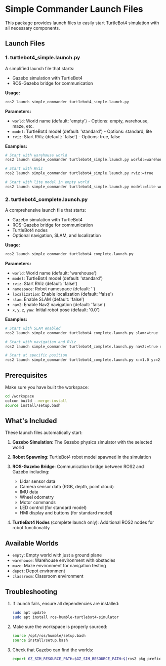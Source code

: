 # Simple Commander Launch Files

This package provides launch files to easily start TurtleBot4 simulation with all necessary components.

## Launch Files

### 1. turtlebot4_simple.launch.py
A simplified launch file that starts:
- Gazebo simulation with TurtleBot4
- ROS-Gazebo bridge for communication

**Usage:**
```bash
ros2 launch simple_commander turtlebot4_simple.launch.py
```

**Parameters:**
- `world`: World name (default: 'empty') - Options: empty, warehouse, maze, etc.
- `model`: TurtleBot4 model (default: 'standard') - Options: standard, lite
- `rviz`: Start RViz (default: 'false') - Options: true, false

**Examples:**
```bash
# Start with warehouse world
ros2 launch simple_commander turtlebot4_simple.launch.py world:=warehouse

# Start with RViz
ros2 launch simple_commander turtlebot4_simple.launch.py rviz:=true

# Start with lite model in empty world
ros2 launch simple_commander turtlebot4_simple.launch.py model:=lite world:=empty
```

### 2. turtlebot4_complete.launch.py
A comprehensive launch file that starts:
- Gazebo simulation with TurtleBot4
- ROS-Gazebo bridge for communication
- TurtleBot4 nodes
- Optional navigation, SLAM, and localization

**Usage:**
```bash
ros2 launch simple_commander turtlebot4_complete.launch.py
```

**Parameters:**
- `world`: World name (default: 'warehouse')
- `model`: TurtleBot4 model (default: 'standard')
- `rviz`: Start RViz (default: 'false')
- `namespace`: Robot namespace (default: '')
- `localization`: Enable localization (default: 'false')
- `slam`: Enable SLAM (default: 'false')
- `nav2`: Enable Nav2 navigation (default: 'false')
- `x`, `y`, `z`, `yaw`: Initial robot pose (default: '0.0')

**Examples:**
```bash
# Start with SLAM enabled
ros2 launch simple_commander turtlebot4_complete.launch.py slam:=true

# Start with navigation and RViz
ros2 launch simple_commander turtlebot4_complete.launch.py nav2:=true rviz:=true

# Start at specific position
ros2 launch simple_commander turtlebot4_complete.launch.py x:=1.0 y:=2.0 yaw:=1.57
```

## Prerequisites

Make sure you have built the workspace:
```bash
cd /workspace
colcon build --merge-install
source install/setup.bash
```

## What's Included

These launch files automatically start:

1. **Gazebo Simulation**: The Gazebo physics simulator with the selected world
2. **Robot Spawning**: TurtleBot4 robot model spawned in the simulation
3. **ROS-Gazebo Bridge**: Communication bridge between ROS2 and Gazebo including:
   - Lidar sensor data
   - Camera sensor data (RGB, depth, point cloud)
   - IMU data
   - Wheel odometry
   - Motor commands
   - LED control (for standard model)
   - HMI display and buttons (for standard model)

4. **TurtleBot4 Nodes** (complete launch only): Additional ROS2 nodes for robot functionality

## Available Worlds

- `empty`: Empty world with just a ground plane
- `warehouse`: Warehouse environment with obstacles
- `maze`: Maze environment for navigation testing
- `depot`: Depot environment
- `classroom`: Classroom environment

## Troubleshooting

1. If launch fails, ensure all dependencies are installed:
   ```bash
   sudo apt update
   sudo apt install ros-humble-turtlebot4-simulator
   ```

2. Make sure the workspace is properly sourced:
   ```bash
   source /opt/ros/humble/setup.bash
   source install/setup.bash
   ```

3. Check that Gazebo can find the worlds:
   ```bash
   export GZ_SIM_RESOURCE_PATH=$GZ_SIM_RESOURCE_PATH:$(ros2 pkg prefix turtlebot4_gz_bringup)/share/turtlebot4_gz_bringup/worlds
   ```
